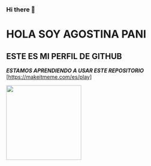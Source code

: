 ### Hi there 👋

<!--
**agosti13/agosti13** is a ✨ _special_ ✨ repository because its `README.md` (this file) appears on your GitHub profile.

Here are some ideas to get you started:

- 🔭 I’m currently working on ...
- 🌱 I’m currently learning ...
- 👯 I’m looking to collaborate on ...
- 🤔 I’m looking for help with ...
- 💬 Ask me about ...
- 📫 How to reach me: ...
- 😄 Pronouns: ...
- ⚡ Fun fact: ...
-->

# HOLA SOY AGOSTINA PANI 
## ESTE ES MI PERFIL DE GITHUB
***ESTAMOS APRENDIENDO A USAR ESTE REPOSITORIO***
[https://makeitmeme.com/es/play]

<img src="https://www.neolo.com/blog/wp-content/uploads/2019/12/codigos-html-basicos.jpg" width="200" >

